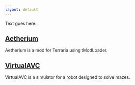 ```yaml
---
layout: default
---
```


Text goes here.

## [Aetherium](https://github.com/TomasBorsje/Aetherium)
Aetherium is a mod for Terraria using tModLoader.

## [VirtualAVC](https://github.com/TomasBorsje/VirtualAVC)
VirtualAVC is a simulator for a robot designed to solve mazes.
